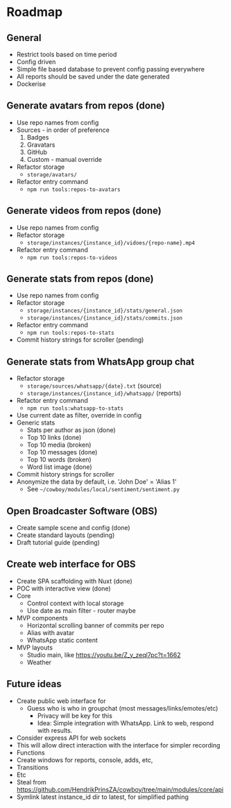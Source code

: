 # Roadmap
## General
- Restrict tools based on time period
- Config driven
- Simple file based database to prevent config passing everywhere
- All reports should be saved under the date generated
- Dockerise

## Generate avatars from repos (done)
- Use repo names from config
- Sources - in order of preference
  1. Badges
  2. Gravatars
  3. GitHub
  4. Custom - manual override
- Refactor storage
  - `storage/avatars/`
- Refactor entry command
  - `npm run tools:repos-to-avatars`

## Generate videos from repos (done)
- Use repo names from config
- Refactor storage
  - `storage/instances/{instance_id}/vidoes/{repo-name}.mp4`
- Refactor entry command
  - `npm run tools:repos-to-videos`

## Generate stats from repos (done)
- Use repo names from config
- Refactor storage
  - `storage/instances/{instance_id}/stats/general.json`
  - `storage/instances/{instance_id}/stats/commits.json`
- Refactor entry command
  - `npm run tools:repos-to-stats`
- Commit history strings for scroller (pending)

## Generate stats from WhatsApp group chat
- Refactor storage
  - `storage/sources/whatsapp/{date}.txt` (source)
  - `storage/instances/{instance_id}/whatsapp/` (reports)
- Refactor entry command
  - `npm run tools:whatsapp-to-stats`
- Use current date as filter, override in config
- Generic stats
  - Stats per author as json (done)
  - Top 10 links (done)
  - Top 10 media (broken)
  - Top 10 messages (done)
  - Top 10 words (broken)
  - Word list image (done)
- Commit history strings for scroller
- Anonymize the data by default, i.e. 'John Doe' = 'Alias 1'
  - See `~/cowboy/modules/local/sentiment/sentiment.py`

## Open Broadcaster Software (OBS)
- Create sample scene and config (done)
- Create standard layouts (pending)
- Draft tutorial guide (pending)
## Create web interface for OBS
- Create SPA scaffolding with Nuxt (done)
- POC with interactive view (done)
- Core
  - Control context with local storage
  - Use date as main filter - router maybe
- MVP components
  - Horizontal scrolling banner of commits per repo
  - Alias with avatar
  - WhatsApp static content
- MVP layouts
  - Studio main, like https://youtu.be/Z_y_zeql7pc?t=1662
  - Weather

## Future ideas
- Create public web interface for 
  - Guess who is who in groupchat (most messages/links/emotes/etc)
    - Privacy will be key for this 
    - Idea: Simple integration with WhatsApp. Link to web, respond with results. 
- Consider express API for web sockets
 - This will allow direct interaction with the interface for simpler recording
 - Functions
  - Create windows for reports, console, adds, etc, 
  - Transitions
  - Etc
- Steal from https://github.com/HendrikPrinsZA/cowboy/tree/main/modules/core/api
- Symlink latest instance_id dir to latest, for simplified pathing
